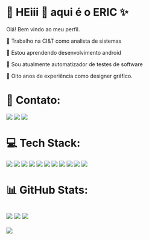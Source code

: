 # 💫 HEiii 👋 aqui é o ERIC ✨

Olá! Bem vindo ao meu perfil.

🔭 Trabalho na CI&T como analista de sistemas

🌱 Estou aprendendo desenvolvimento android 

🤖 Sou atualmente automatizador de testes de software

🎨 Oito anos de experiência como designer gráfico.



# 📧 Contato:

<a href="mailto:eric.degomar@gmail.com"><img src="https://img.shields.io/badge/Gmail-D14836?style=for-the-badge&logo=gmail&logoColor=white"/><a/>
<a href="https://www.linkedin.com/in/degomar/"><img src="https://img.shields.io/badge/LinkedIn-0077B5?style=for-the-badge&logo=linkedin&logoColor=white"/><a/>
<a href="https://wa.me/+5511981276283"><img src="https://img.shields.io/badge/WhatsApp-25D366?style=for-the-badge&logo=whatsapp&logoColor=white"/><a/>


# 💻 Tech Stack:

<img src="https://img.shields.io/badge/Android-3DDC84?style=for-the-badge&logo=android&logoColor=white"/> <img src="https://img.shields.io/badge/Kotlin-0095D5?&style=for-the-badge&logo=kotlin&logoColor=white"/>
<img src="https://img.shields.io/badge/Android_Studio-3DDC84?style=for-the-badge&logo=android-studio&logoColor=white"/>
<img src="https://img.shields.io/badge/GitHub-100000?style=for-the-badge&logo=github&logoColor=white"/>
<img src = "https://img.shields.io/badge/JavaScript-323330?style=for-the-badge&logo=javascript&logoColor=F7DF1E"/>
<img src = "https://img.shields.io/badge/Jira-0052CC?style=for-the-badge&logo=Jira&logoColor=white" />
<img src = "https://img.shields.io/badge/Cypress-17202C?style=for-the-badge&logo=cypress&logoColor=white"/>
<img src = "https://img.shields.io/badge/Junit5-25A162?style=for-the-badge&logo=junit5&logoColor=white" />
<img src = "https://img.shields.io/badge/Postman-FF6C37?style=for-the-badge&logo=Postman&logoColor=white" />
<img src = "https://img.shields.io/badge/Selenium-43B02A?style=for-the-badge&logo=Selenium&logoColor=white" />
<img src = "https://img.shields.io/badge/apache_maven-C71A36?style=for-the-badge&logo=apachemaven&logoColor=white"/>



# 📊 GitHub Stats:

![](https://github-readme-streak-stats.herokuapp.com/?user=degomar&theme=dark&hide_border=false) 
![](https://github-readme-stats-git-masterrstaa-rickstaa.vercel.app/api?username=degomar&theme=dark)
![](https://github-readme-stats.vercel.app/api/top-langs/?username=degomar&theme=dark&hide_border=false&include_all_commits=true&count_private=true&layout=compact)
---

![](https://github-profile-summary-cards.vercel.app/api/cards/profile-details?username=degomar)


